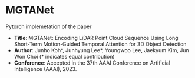 # MGTANet
Pytorch implemetation of the paper
* **Title**: MGTANet: Encoding LiDAR Point Cloud Sequence Using Long Short-Term Motion-Guided Temporal Attention for 3D Object Detection
* **Author**: Junho Koh*, Junhyung Lee*, Youngwoo Lee, Jaekyum Kim, Jun Won Choi (* indicates equal contribution)
* **Conference**: Accepted in the 37th AAAI Conference on Artificial Intelligence (AAAI), 2023.


